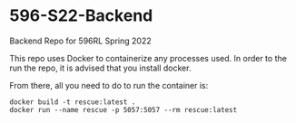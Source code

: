 # 596-S22-Backend
Backend Repo for 596RL Spring 2022

This repo uses Docker to containerize any processes used. In order to the run the repo, it is advised that you install docker. 

From there, all you need to do to run the container is:
```
docker build -t rescue:latest .
docker run --name rescue -p 5057:5057 --rm rescue:latest
```